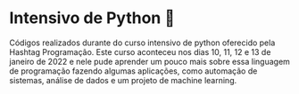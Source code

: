 # Intensivo de Python 🚀
Códigos realizados durante do curso intensivo de python oferecido pela Hashtag Programação. Este curso aconteceu nos dias 10, 11, 12 e 13 de janeiro de 2022 e nele pude aprender um pouco mais sobre essa linguagem de programação fazendo algumas aplicações, como automação de sistemas, análise de dados e um projeto de machine learning. 
